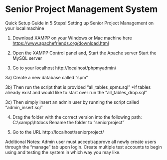 # Senior Project Management System

Quick Setup Guide in 5 Steps!
Setting up Senior Project Management on your local machine

1) Download XAMPP on your Windows or Mac machine here https://www.apachefriends.org/download.html

2) Open the XAMPP Control panel and,
	Start the Apache server
	Start the MySQL server

3) Go to your localhost http://localhost/phpmyadmin/

3a) Create a new database called “spm”

3b) Then run the script that is provided “all_tables_spms.sql”
	*If tables already exist and would like to start over run the “all_tables_drop.sql”

3c) Then simply insert an admin user by running the script called “admin_insert.sql”

4) Drag the folder with the correct version  into the following path:
 	C:\xampp\htdocs
	Rename the folder to “seniorproject”

5) Go to the URL http://localhost/seniorproject/

Additional Notes:
	Admin user must accept/approve all newly create users through the “manage” tab upon login.
	Create multiple test accounts to begin using and testing the system in which way you may like.
